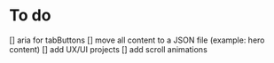 # To do

[] aria for tabButtons
[] move all content to a JSON file (example: hero content)
[] add UX/UI projects
[] add scroll animations
